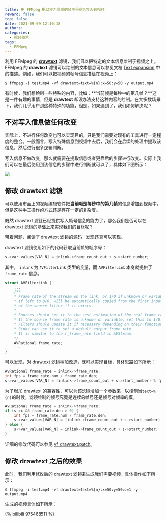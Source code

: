 ```yaml
---
title: 用 FFMpeg 把以秒为周期的帧序号信息写入到视频
reward: false
top: false
date: 2021-09-09 12:10:18
authors:
categories:
  - 视频技术
tags:
  - FFMpeg
---
```


利用 FFMpeg 的 [**drawtext**](https://ffmpeg.org/ffmpeg-filters.html#drawtext-1) 滤镜，我们可以把特定的文本信息绘制于视频之上。FFMpeg 的 **drawtext** 滤镜可以绘制的文本信息可以参见文档 [Text expansion](https://ffmpeg.org/ffmpeg-filters.html#Text-expansion) 中的描述。例如，我们可以把视频的帧号信息描绘在视频上：

```shell
$ ffmpeg -i test.mp4 -vf drawtext=text=%{n}:x=50:y=50 -y output.mp4
```

有时候，我们想绘制一些特殊的内容，比如：**当前帧是每秒中的第几帧？**这是一件有趣的事情，但是 **drawtext** 却没办法支持这种内容的绘制。在大多数场景下，我们几乎用户到这种特殊的功能，但是，如果遇到了，我们如何解决呢？

<!--more-->

## 不对写入信息做任何改变
实际上，不进行任何改变也可以实现目的，只是我们需要对现有的工具进行一定程度的整合。一般而言，写入特殊信息到视频中去后，我们会在后续的处理中提取该信息，然后进行很多逻辑判断。

写入信息不做改变，那么就需要在提取信息或者更靠后的步骤进行改变。实际上我们可以在最后使用到该信息的步骤中进行判断就可以了，具体如下图所示：

![](1.png)

## 修改 drawtext 滤镜
可以使用市面上的视频编辑软件把**当前帧是每秒中的第几帧**的信息增加到视频中，但是这种手工操作的方式还是存在一定的复杂度。

既然 drawtext 滤镜已经提供写入帧号信息的能力了，那么我们是否可以在 drawtext 滤镜的基础上来实现我们的目标呢？

带着问题，阅读了 drawtext 滤镜的源码，发现还真可以实现。

drawtext 滤镜使用如下的代码获取当前帧的帧序号：

```c
s->var_values[VAR_N] = inlink->frame_count_out + s->start_number;
```

其中， `inlink` 为 `AVFilterLink` 类型的变量，而 `AVFilterLink` 本身就提供了 `frame_rate` 信息。

```c
struct AVFilterLink {
    ...
    /**
    * Frame rate of the stream on the link, or 1/0 if unknown or variable;
    * if left to 0/0, will be automatically copied from the first input
    * of the source filter if it exists.
    *
    * Sources should set it to the best estimation of the real frame rate.
    * If the source frame rate is unknown or variable, set this to 1/0.
    * Filters should update it if necessary depending on their function.
    * Sinks can use it to set a default output frame rate.
    * It is similar to the r_frame_rate field in AVStream.
    */
    AVRational frame_rate;
    ...
}
```

可以发现，对 drawtext 滤镜稍加改造，就可以实现目标，具体思路如下所示：

```c
AVRational frame_rate = inlink->frame_rate;
int fps = frame_rate.num / frame_rate.den;
s->var_values[VAR_N] = (inlink->frame_count_out + s->start_number) % fps;
```

为了增加 drawtext 的兼容性，可以为该滤镜增加一个参数来，以控制当`text=%{n}`的时候，滤镜绘制的帧号究竟是连续的帧号还是帧号对帧率的模。

```c
AVRational frame_rate = inlink->frame_rate;
if (s->c && frame_rate.den > 0) {
    int fps = frame_rate.num / frame_rate.den;
    s->var_values[VAR_N] = (inlink->frame_count_out + s->start_number) % fps;
} else {
    s->var_values[VAR_N] = inlink->frame_count_out + s->start_number;
}
```

详细的修改代码可以参见 [vf_drawtext.patch](https://github.com/wangwei1237/wangwei1237.github.io/blob/master/2021/09/09/Draw-Circle-Frame-Number-for-Each-Secnod-Using-FFmpeg/vf_drawtext.patch)。

## 修改 drawtext 之后的效果
此时，我们利用修改后的 drawtext 滤镜来生成我们需要视频，具体操作如下所示：

```shell
$ ffmpeg -i test.mp4 -vf drawtext=text=%{n}:x=50:y=50:c=1 -y output.mp4
```

生成的视频具体如下所示：

{% bilibili 975468511 %}

